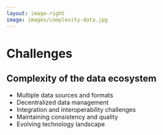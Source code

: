 ```yaml
---
layout: image-right
image: images/complexity-data.jpg
---
```

# Challenges
## Complexity of the data ecosystem

<v-clicks>

- Multiple data sources and formats
- Decentralized data management
- Integration and interoperability challenges
- Maintaining consistency and quality
- Evolving technology landscape

</v-clicks>

<Footer/>

<!--
Multiple data sources and formats:
A data mesh involves dealing with a complex ecosystem of multiple data sources and formats, making data ingestion, 
processing, and integration more challenging.

Decentralized data management:
The decentralization of data management in a data mesh can increase complexity, as domain-specific data teams need 
to coordinate and collaborate effectively to maintain a cohesive data ecosystem.

Integration and interoperability challenges:
Ensuring seamless integration and interoperability between different data products and tools within the data mesh can
be complex, requiring standardized processes and interfaces.

Maintaining consistency and quality:
In a complex data ecosystem, maintaining consistency and quality across various data products becomes crucial. 
This requires well-defined standards and governance policies, as well as continuous monitoring and improvement efforts.

Evolving technology landscape:
As the technology landscape continues to evolve, organizations need to adapt and embrace new tools, platforms, 
and methodologies to stay competitive in managing their data ecosystem effectively.
-->